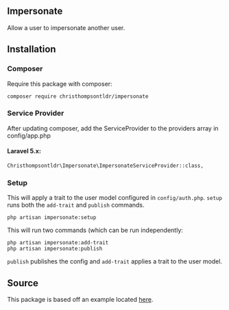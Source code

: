 ## Impersonate

Allow a user to impersonate another user.

## Installation

### Composer

Require this package with composer:

```
composer require christhompsontldr/impersonate
```

### Service Provider

After updating composer, add the ServiceProvider to the providers array in config/app.php

#### Laravel 5.x:

```
Christhompsontldr\Impersonate\ImpersonateServiceProvider::class,
```

### Setup

This will apply a trait to the user model configured in `config/auth.php`.  `setup` runs both the `add-trait` and `publish` commands.

```
php artisan impersonate:setup
```

This will run two commands (which can be run independently:
```
php artisan impersonate:add-trait
php artisan impersonate:publish
```

`publish` publishes the config and `add-trait` applies a trait to the user model.

## Source

This package is based off an example located [here](http://blog.mauriziobonani.com/easily-impersonate-any-user-in-a-laravel-application/).